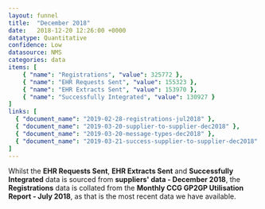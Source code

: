 ```yaml
---
layout: funnel
title:  "December 2018"
date:   2018-12-20 12:26:00 +0000
datatype: Quantitative
confidence: Low
datasource: NMS
categories: data
items: [
    { "name": "Registrations", "value": 325772 },
    { "name": "EHR Requests Sent", "value": 155323 },
    { "name": "EHR Extracts Sent", "value": 153970 },
    { "name": "Successfully Integrated", "value": 130927 }
]
links: [
  { "document_name": "2019-02-28-registrations-jul2018" },
  { "document_name": "2019-03-20-supplier-to-supplier-dec2018" },
  { "document_name": "2019-03-20-message-types-dec2018" },
  { "document_name": "2019-03-21-success-supplier-to-supplier-dec2018" }
] 
---
```

Whilst the **EHR Requests Sent**, **EHR Extracts Sent** and **Successfully Integrated** data is sourced from **suppliers' data - December 2018**, the **Registrations** data is collated from the **Monthly CCG GP2GP Utilisation Report - July 2018**, as that is the most recent data we have available.
